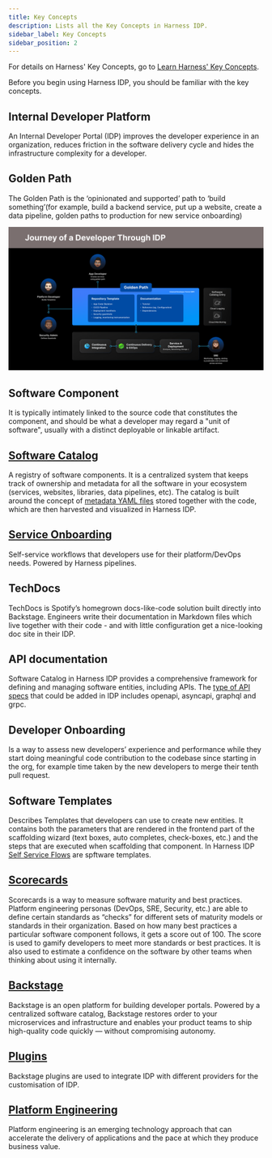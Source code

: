 ```yaml
---
title: Key Concepts
description: Lists all the Key Concepts in Harness IDP.
sidebar_label: Key Concepts
sidebar_position: 2
---
```


For details on Harness' Key Concepts, go to [Learn Harness' Key Concepts](https://developer.harness.io/docs/get-started/key-concepts).

Before you begin using Harness IDP, you should be familiar with the key concepts.

## Internal Developer Platform
An Internal Developer Portal (IDP) improves the developer experience in an organization, reduces friction in the software delivery cycle and hides the infrastructure complexity for a developer.

## Golden Path
The Golden Path is the ‘opinionated and supported’ path to ‘build something’(for example, build a backend service, put up a website, create a data pipeline, golden paths to production for new service onboarding)

![](./static/Golden%20Paths%20Dark%20Theme.png)

## Software Component
 It is typically intimately linked to the source code that constitutes the component, and should be what a developer may regard a "unit of software", usually with a distinct deployable or linkable artifact.

## [Software Catalog](https://developer.harness.io/docs/internal-developer-portal/catalog/software-catalog)
A registry of software components. It is a centralized system that keeps track of ownership and metadata for all the software in your ecosystem (services, websites, libraries, data pipelines, etc). The catalog is built around the concept of [metadata YAML files](https://developer.harness.io/docs/internal-developer-portal/catalog/software-catalog#component-definition-yaml) stored together with the code, which are then harvested and visualized in Harness IDP.


## [Service Onboarding](https://developer.harness.io/tutorials/internal-developer-portal/service-onboarding-pipeline)
Self-service workflows that developers use for their platform/DevOps needs. Powered by Harness pipelines.

## TechDocs
TechDocs is Spotify’s homegrown docs-like-code solution built directly into Backstage. Engineers write their documentation in Markdown files which live together with their code - and with little configuration get a nice-looking doc site in their IDP.

## API documentation
Software Catalog in Harness IDP provides a comprehensive framework for defining and managing software entities, including APIs.
The [type of API specs](https://developer.harness.io/docs/internal-developer-portal/get-started/add-api-docs) that could be added in IDP includes openapi, asyncapi, graphql and grpc.

## Developer Onboarding
Is a way to assess new developers’ experience and performance while they start doing meaningful code contribution to the codebase since starting in the org, for example time taken by the new developers to merge their tenth pull request. 

## Software Templates
Describes Templates that developers can use to create new entities. It contains both the parameters that are rendered in the frontend part of the scaffolding wizard (text boxes, auto completes, check-boxes, etc.) and the steps that are executed when scaffolding that component. In Harness IDP [Self Service Flows](https://developer.harness.io/docs/category/self-service-flows) are spftware templates. 

## [Scorecards](http://localhost:3000/docs/category/scorecards)
Scorecards is a way to measure software maturity and best practices. Platform engineering personas (DevOps, SRE, Security, etc.) are able to define certain standards as “checks” for different sets of maturity models or standards in their organization. Based on how many best practices a particular software component follows, it gets a score out of 100. The score is used to gamify developers to meet more standards or best practices. It is also used to estimate a confidence on the software by other teams when thinking about using it internally.

## [Backstage](https://backstage.io/)
Backstage is an open platform for building developer portals. Powered by a centralized software catalog, Backstage restores order to your microservices and infrastructure and enables your product teams to ship high-quality code quickly — without compromising autonomy.

## [Plugins](https://developer.harness.io/docs/internal-developer-portal/plugins/overview)
Backstage plugins are used to integrate IDP with different providers for the customisation of IDP. 

## [Platform Engineering](https://www.gartner.com/en/articles/what-is-platform-engineering#:~:text=Platform%20engineering%20is%20an%20emerging,capabilities%20with%20automated%20infrastructure%20operations.)
Platform engineering is an emerging technology approach that can accelerate the delivery of applications and the pace at which they produce business value.
